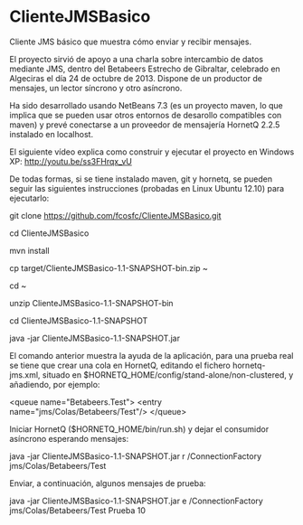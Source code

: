 ClienteJMSBasico
================

Cliente JMS básico que muestra cómo enviar y recibir mensajes.

El proyecto sirvió de apoyo a una charla sobre intercambio de datos mediante JMS, dentro del Betabeers Estrecho de Gibraltar, celebrado en Algeciras el día 24 de octubre de 2013. Dispone de un productor de mensajes, un lector síncrono y otro asíncrono.

Ha sido desarrollado usando NetBeans 7.3 (es un proyecto maven, lo que implica que se pueden usar otros entornos de desarollo compatibles con maven) y prevé conectarse a un proveedor de mensajería HornetQ 2.2.5 instalado en localhost.

El siguiente vídeo explica como construir y ejecutar el proyecto en Windows XP: http://youtu.be/ss3FHrqx_vU 

De todas formas, si se tiene instalado maven, git y hornetq, se pueden seguir las siguientes instrucciones (probadas en Linux Ubuntu 12.10) para ejecutarlo:

   git clone https://github.com/fcosfc/ClienteJMSBasico.git
   
   cd ClienteJMSBasico
   
   mvn install
   
   cp target/ClienteJMSBasico-1.1-SNAPSHOT-bin.zip ~
   
   cd ~
   
   unzip ClienteJMSBasico-1.1-SNAPSHOT-bin
   
   cd ClienteJMSBasico-1.1-SNAPSHOT
   
   java -jar ClienteJMSBasico-1.1-SNAPSHOT.jar

El comando anterior muestra la ayuda de la aplicación, para una prueba real se tiene que crear una cola en HornetQ, editando el fichero hornetq-jms.xml, situado en $HORNETQ_HOME/config/stand-alone/non-clustered, y añadiendo, por ejemplo:

   \<queue name="Betabeers.Test"\>
      \<entry name="jms/Colas/Betabeers/Test"/\>
   \</queue\>
   
Iniciar HornetQ ($HORNETQ_HOME/bin/run.sh) y dejar el consumidor asíncrono esperando mensajes:

   java -jar ClienteJMSBasico-1.1-SNAPSHOT.jar r /ConnectionFactory jms/Colas/Betabeers/Test
   
Enviar, a continuación, algunos mensajes de prueba:

   java -jar ClienteJMSBasico-1.1-SNAPSHOT.jar e /ConnectionFactory jms/Colas/Betabeers/Test Prueba 10
